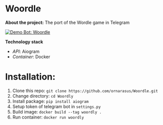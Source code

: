 # Woordle 
**About the project:** The port of the Wordle game in Telegram

<a href="https://t.me/PlayWoordleBot">
<img alt="Demo Bot: Woordle" src="https://img.shields.io/badge/Demo_Bot-Wordle-blue?style=for-the-badge&logo=telegram">
</a>

**Technology stack**
* *API*: Aiogram
* *Container*: Docker

# Installation:
1) Clone this repo: `git clone https://github.com/ornarasus/Woordle.git`
2) Change directory: `cd Woordly`
3) Install package: `pip install aiogram`
4) Setup token of telegram bot in `settings.py`
5) Build image: `docker build --tag woordly .`
6) Run container: `docker run woordly`
